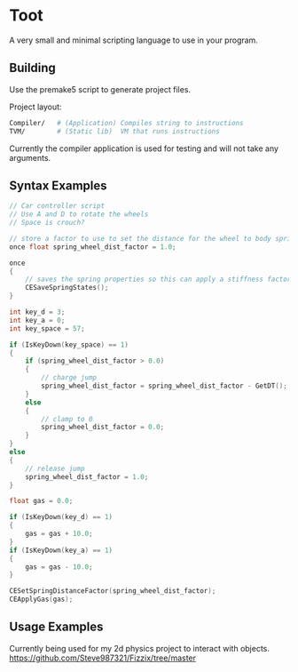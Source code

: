 # Toot

A very small and minimal scripting language to use in your program. 

## Building 

Use the premake5 script to generate project files. 

Project layout: 
```bash
Compiler/   # (Application) Compiles string to instructions 
TVM/		# (Static lib)  VM that runs instructions
``` 

Currently the compiler application is used for testing and will not take any arguments. 

## Syntax Examples

```c
// Car controller script
// Use A and D to rotate the wheels
// Space is crouch?

// store a factor to use to set the distance for the wheel to body springs
once float spring_wheel_dist_factor = 1.0; 

once 
{
	// saves the spring properties so this can apply a stiffness factor 
	CESaveSpringStates();
}

int key_d = 3;
int key_a = 0;
int key_space = 57;

if (IsKeyDown(key_space) == 1)
{
	if (spring_wheel_dist_factor > 0.0)
	{
		// charge jump
		spring_wheel_dist_factor = spring_wheel_dist_factor - GetDT();  
	}
	else 
	{
		// clamp to 0 
		spring_wheel_dist_factor = 0.0; 
	}
}
else 
{
	// release jump
	spring_wheel_dist_factor = 1.0; 
}

float gas = 0.0;

if (IsKeyDown(key_d) == 1)
{
	gas = gas + 10.0;
}
if (IsKeyDown(key_a) == 1)
{
	gas = gas - 10.0;
}

CESetSpringDistanceFactor(spring_wheel_dist_factor);
CEApplyGas(gas);
```

## Usage Examples 

Currently being used for my 2d physics project to interact with objects. 
https://github.com/Steve987321/Fizzix/tree/master
